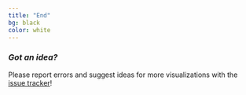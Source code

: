 ```yaml
---
title: "End"
bg: black
color: white
---
```


### *Got an idea?*
Please report errors and suggest ideas for more visualizations with the [issue tracker](https://github.com/bladesmechanics/bladesmechanics.github.io)!